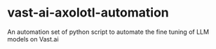 # vast-ai-axolotl-automation
An automation set of python script to automate the fine tuning of LLM models on Vast.ai
